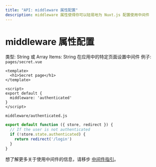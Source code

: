 ```yaml
---
title: "API: middleware 属性配置"
description: middleware 属性使得你可以轻易地为 Nuxt.js 配置使用中间件
---
```


# middleware 属性配置
类型: String 或 Array
Items: String
在应用中的特定页面设置中间件
例子: 
`pages/secret.vue` 
```vue
<template>
  <h1>Secret page</h1>
</template>

<script>
export default {
  middleware: 'authenticated'
}
</script>
```
`middleware/authenticated.js` 
```javascript
export default function ({ store, redirect }) {
  // If the user is not authenticated
  if (!store.state.authenticated) {
    return redirect('/login')
  }
}
``` 

想了解更多关于使用中间件的信息，请移步 [中间件指引](https://cn.nuxtjs.org/guide/routing/#中间件)。
